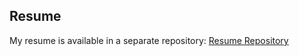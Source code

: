 ## Resume

My resume is available in a separate repository: [Resume Repository]((https://github.com/Divygupta208/Resume))
